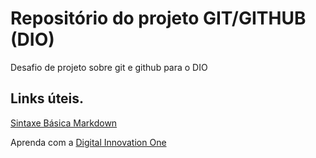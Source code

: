 # Repositório do projeto GIT/GITHUB (DIO)
Desafio de projeto sobre git e github para o DIO

## Links úteis.
[Sintaxe Básica Markdown](https://www.markdownguide.org/basic-syntax)

Aprenda com a [Digital Innovation One](https://www.dio.me/)
